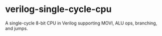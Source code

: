 # verilog-single-cycle-cpu
A single-cycle 8-bit CPU in Verilog supporting MOVI, ALU ops, branching, and jumps.
